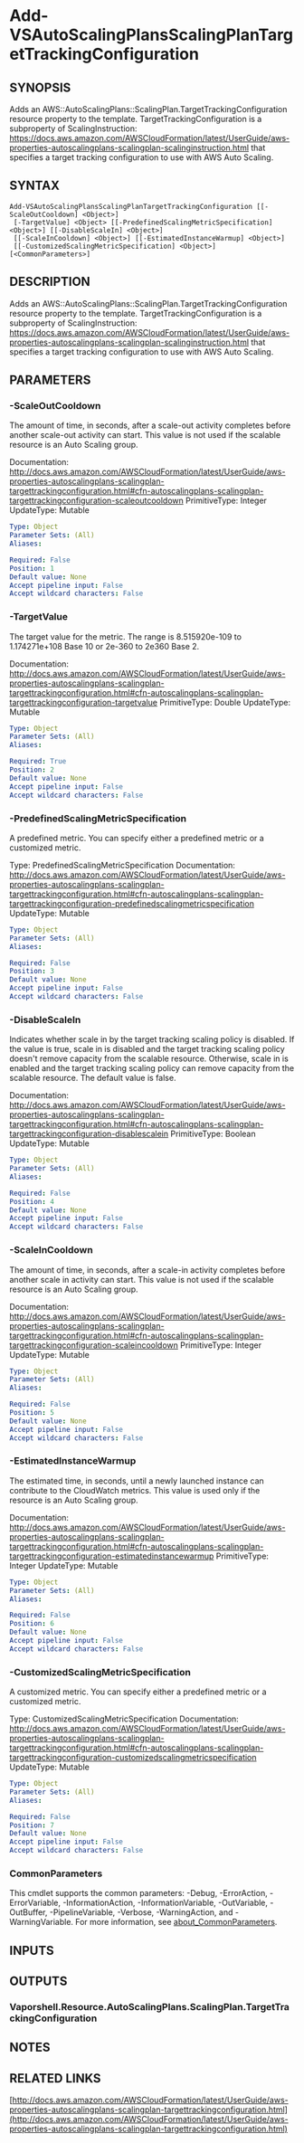 # Add-VSAutoScalingPlansScalingPlanTargetTrackingConfiguration

## SYNOPSIS
Adds an AWS::AutoScalingPlans::ScalingPlan.TargetTrackingConfiguration resource property to the template.
TargetTrackingConfiguration is a subproperty of ScalingInstruction: https://docs.aws.amazon.com/AWSCloudFormation/latest/UserGuide/aws-properties-autoscalingplans-scalingplan-scalinginstruction.html that specifies a target tracking configuration to use with AWS Auto Scaling.

## SYNTAX

```
Add-VSAutoScalingPlansScalingPlanTargetTrackingConfiguration [[-ScaleOutCooldown] <Object>]
 [-TargetValue] <Object> [[-PredefinedScalingMetricSpecification] <Object>] [[-DisableScaleIn] <Object>]
 [[-ScaleInCooldown] <Object>] [[-EstimatedInstanceWarmup] <Object>]
 [[-CustomizedScalingMetricSpecification] <Object>] [<CommonParameters>]
```

## DESCRIPTION
Adds an AWS::AutoScalingPlans::ScalingPlan.TargetTrackingConfiguration resource property to the template.
TargetTrackingConfiguration is a subproperty of ScalingInstruction: https://docs.aws.amazon.com/AWSCloudFormation/latest/UserGuide/aws-properties-autoscalingplans-scalingplan-scalinginstruction.html that specifies a target tracking configuration to use with AWS Auto Scaling.

## PARAMETERS

### -ScaleOutCooldown
The amount of time, in seconds, after a scale-out activity completes before another scale-out activity can start.
This value is not used if the scalable resource is an Auto Scaling group.

Documentation: http://docs.aws.amazon.com/AWSCloudFormation/latest/UserGuide/aws-properties-autoscalingplans-scalingplan-targettrackingconfiguration.html#cfn-autoscalingplans-scalingplan-targettrackingconfiguration-scaleoutcooldown
PrimitiveType: Integer
UpdateType: Mutable

```yaml
Type: Object
Parameter Sets: (All)
Aliases:

Required: False
Position: 1
Default value: None
Accept pipeline input: False
Accept wildcard characters: False
```

### -TargetValue
The target value for the metric.
The range is 8.515920e-109 to 1.174271e+108 Base 10 or 2e-360 to 2e360 Base 2.

Documentation: http://docs.aws.amazon.com/AWSCloudFormation/latest/UserGuide/aws-properties-autoscalingplans-scalingplan-targettrackingconfiguration.html#cfn-autoscalingplans-scalingplan-targettrackingconfiguration-targetvalue
PrimitiveType: Double
UpdateType: Mutable

```yaml
Type: Object
Parameter Sets: (All)
Aliases:

Required: True
Position: 2
Default value: None
Accept pipeline input: False
Accept wildcard characters: False
```

### -PredefinedScalingMetricSpecification
A predefined metric.
You can specify either a predefined metric or a customized metric.

Type: PredefinedScalingMetricSpecification
Documentation: http://docs.aws.amazon.com/AWSCloudFormation/latest/UserGuide/aws-properties-autoscalingplans-scalingplan-targettrackingconfiguration.html#cfn-autoscalingplans-scalingplan-targettrackingconfiguration-predefinedscalingmetricspecification
UpdateType: Mutable

```yaml
Type: Object
Parameter Sets: (All)
Aliases:

Required: False
Position: 3
Default value: None
Accept pipeline input: False
Accept wildcard characters: False
```

### -DisableScaleIn
Indicates whether scale in by the target tracking scaling policy is disabled.
If the value is true, scale in is disabled and the target tracking scaling policy doesn't remove capacity from the scalable resource.
Otherwise, scale in is enabled and the target tracking scaling policy can remove capacity from the scalable resource.
The default value is false.

Documentation: http://docs.aws.amazon.com/AWSCloudFormation/latest/UserGuide/aws-properties-autoscalingplans-scalingplan-targettrackingconfiguration.html#cfn-autoscalingplans-scalingplan-targettrackingconfiguration-disablescalein
PrimitiveType: Boolean
UpdateType: Mutable

```yaml
Type: Object
Parameter Sets: (All)
Aliases:

Required: False
Position: 4
Default value: None
Accept pipeline input: False
Accept wildcard characters: False
```

### -ScaleInCooldown
The amount of time, in seconds, after a scale-in activity completes before another scale in activity can start.
This value is not used if the scalable resource is an Auto Scaling group.

Documentation: http://docs.aws.amazon.com/AWSCloudFormation/latest/UserGuide/aws-properties-autoscalingplans-scalingplan-targettrackingconfiguration.html#cfn-autoscalingplans-scalingplan-targettrackingconfiguration-scaleincooldown
PrimitiveType: Integer
UpdateType: Mutable

```yaml
Type: Object
Parameter Sets: (All)
Aliases:

Required: False
Position: 5
Default value: None
Accept pipeline input: False
Accept wildcard characters: False
```

### -EstimatedInstanceWarmup
The estimated time, in seconds, until a newly launched instance can contribute to the CloudWatch metrics.
This value is used only if the resource is an Auto Scaling group.

Documentation: http://docs.aws.amazon.com/AWSCloudFormation/latest/UserGuide/aws-properties-autoscalingplans-scalingplan-targettrackingconfiguration.html#cfn-autoscalingplans-scalingplan-targettrackingconfiguration-estimatedinstancewarmup
PrimitiveType: Integer
UpdateType: Mutable

```yaml
Type: Object
Parameter Sets: (All)
Aliases:

Required: False
Position: 6
Default value: None
Accept pipeline input: False
Accept wildcard characters: False
```

### -CustomizedScalingMetricSpecification
A customized metric.
You can specify either a predefined metric or a customized metric.

Type: CustomizedScalingMetricSpecification
Documentation: http://docs.aws.amazon.com/AWSCloudFormation/latest/UserGuide/aws-properties-autoscalingplans-scalingplan-targettrackingconfiguration.html#cfn-autoscalingplans-scalingplan-targettrackingconfiguration-customizedscalingmetricspecification
UpdateType: Mutable

```yaml
Type: Object
Parameter Sets: (All)
Aliases:

Required: False
Position: 7
Default value: None
Accept pipeline input: False
Accept wildcard characters: False
```

### CommonParameters
This cmdlet supports the common parameters: -Debug, -ErrorAction, -ErrorVariable, -InformationAction, -InformationVariable, -OutVariable, -OutBuffer, -PipelineVariable, -Verbose, -WarningAction, and -WarningVariable. For more information, see [about_CommonParameters](http://go.microsoft.com/fwlink/?LinkID=113216).

## INPUTS

## OUTPUTS

### Vaporshell.Resource.AutoScalingPlans.ScalingPlan.TargetTrackingConfiguration
## NOTES

## RELATED LINKS

[http://docs.aws.amazon.com/AWSCloudFormation/latest/UserGuide/aws-properties-autoscalingplans-scalingplan-targettrackingconfiguration.html](http://docs.aws.amazon.com/AWSCloudFormation/latest/UserGuide/aws-properties-autoscalingplans-scalingplan-targettrackingconfiguration.html)

